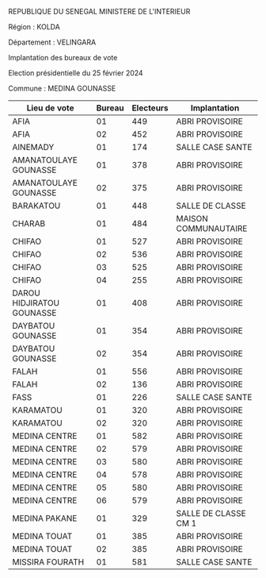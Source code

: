 REPUBLIQUE DU SENEGAL MINISTERE DE L'INTERIEUR

Région : KOLDA

Département : VELINGARA

Implantation des bureaux de vote

Election présidentielle du 25 février 2024

Commune : MEDINA GOUNASSE

| Lieu de vote | Bureau | Electeurs | Implantation |
| - | - | - | - |
| AFIA | 01 | 449 | ABRI PROVISOIRE |
| AFIA | 02 | 452 | ABRI PROVISOIRE |
| AINEMADY | 01 | 174 | SALLE CASE SANTE |
| AMANATOULAYE GOUNASSE | 01 | 378 | ABRI PROVISOIRE |
| AMANATOULAYE GOUNASSE | 02 | 375 | ABRI PROVISOIRE |
| BARAKATOU | 01 | 448 | SALLE DE CLASSE |
| CHARAB | 01 | 484 | MAISON COMMUNAUTAIRE |
| CHIFAO | 01 | 527 | ABRI PROVISOIRE |
| CHIFAO | 02 | 536 | ABRI PROVISOIRE |
| CHIFAO | 03 | 525 | ABRI PROVISOIRE |
| CHIFAO | 04 | 255 | ABRI PROVISOIRE |
| DAROU HIDJIRATOU GOUNASSE | 01 | 408 | ABRI PROVISOIRE |
| DAYBATOU GOUNASSE | 01 | 354 | ABRI PROVISOIRE |
| DAYBATOU GOUNASSE | 02 | 354 | ABRI PROVISOIRE |
| FALAH | 01 | 556 | ABRI PROVISOIRE |
| FALAH | 02 | 136 | ABRI PROVISOIRE |
| FASS | 01 | 226 | SALLE CASE SANTE |
| KARAMATOU | 01 | 320 | ABRI PROVISOIRE |
| KARAMATOU | 02 | 320 | ABRI PROVISOIRE |
| MEDINA CENTRE | 01 | 582 | ABRI PROVISOIRE |
| MEDINA CENTRE | 02 | 579 | ABRI PROVISOIRE |
| MEDINA CENTRE | 03 | 580 | ABRI PROVISOIRE |
| MEDINA CENTRE | 04 | 578 | ABRI PROVISOIRE |
| MEDINA CENTRE | 05 | 580 | ABRI PROVISOIRE |
| MEDINA CENTRE | 06 | 579 | ABRI PROVISOIRE |
| MEDINA PAKANE | 01 | 329 | SALLE DE CLASSE CM 1 |
| MEDINA TOUAT | 01 | 385 | ABRI PROVISOIRE |
| MEDINA TOUAT | 02 | 385 | ABRI PROVISOIRE |
| MISSIRA FOURATH | 01 | 581 | SALLE CASE SANTE |

<!-- PageNumber="7/15" -->
